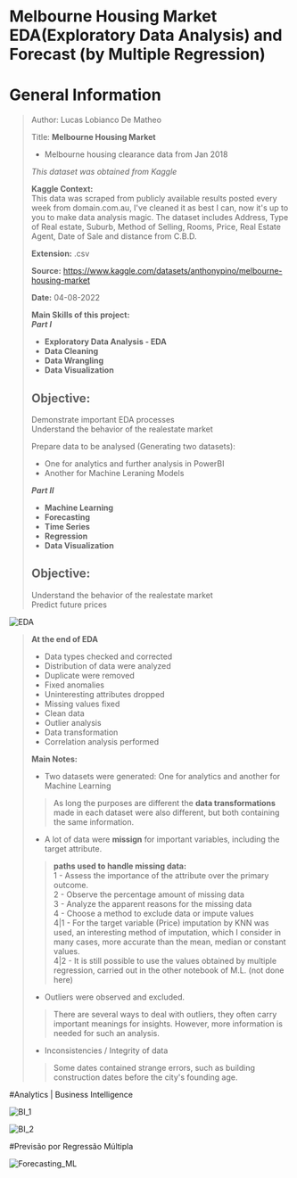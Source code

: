 # Melbourne Housing Market EDA(Exploratory Data Analysis) and Forecast (by Multiple Regression)

# General Information
>
>Author: Lucas Lobianco De Matheo
>
>Title: **Melbourne Housing Market**  
> - Melbourne housing clearance data from Jan 2018  
>  
>*This dataset was obtained from Kaggle*
>
> **Kaggle Context:**  
> This data was scraped from publicly available results posted every week from domain.com.au, I've cleaned it as best I can, now it's up to you to make data analysis magic. The dataset includes Address, Type of Real estate, Suburb, Method of Selling, Rooms, Price, Real Estate Agent, Date of Sale and distance from C.B.D.
>
>**Extension:** .csv
>
>**Source:** https://www.kaggle.com/datasets/anthonypino/melbourne-housing-market  
>
>**Date:** 04-08-2022
>
> **Main Skills of this project:**  
> ***Part I***
> - **Exploratory Data Analysis - EDA**
> - **Data Cleaning**  
> - **Data Wrangling**  
> - **Data Visualization**  
> ## Objective:  
> Demonstrate important EDA processes  
> Understand the behavior of the realestate market  
>
> Prepare data to be analysed (Generating two datasets):  
>  - One for analytics and further analysis in PowerBI  
>  - Another for Machine Leraning Models  
>  
> ***Part II***
> - **Machine Learning**  
> - **Forecasting**   
> - **Time Series**  
> - **Regression**  
> - **Data Visualization**  
> 
> ## Objective:  
> Understand the behavior of the realestate market   
> Predict future prices  

![EDA](https://user-images.githubusercontent.com/10830272/183896945-a7daeea0-2dac-48a5-89f6-52362be7cdeb.png)  

>**At the end of EDA**  
>- Data types checked and corrected  
>- Distribution of data were analyzed  
>- Duplicate were removed  
>- Fixed anomalies  
>- Uninteresting attributes dropped  
>- Missing values fixed  
>- Clean data  
>- Outlier analysis  
>- Data transformation   
>- Correlation analysis performed  
>
>**Main Notes:**  
> - Two datasets were generated: One for analytics and another for Machine Learning  
>> As long the purposes are different the **data transformations** made in each dataset were also different, but both containing the same information.  
> - A lot of data were **missign** for important variables, including the target attribute.  
>> **paths used to handle missing data:**  
1 - Assess the importance of the attribute over the primary outcome.  
2 - Observe the percentage amount of missing data  
3 - Analyze the apparent reasons for the missing data  
4 - Choose a method to exclude data or impute values  
4|1 - For the target variable (Price) imputation by KNN was used, an interesting method of imputation, which I consider in many cases, more accurate than the mean, median or constant values.  
4|2 - It is still possible to use the values obtained by multiple regression, carried out in the other notebook of M.L. (not done here) 
>
> - Outliers were observed and excluded.
>> There are several ways to deal with outliers, they often carry important meanings for insights. However, more information is needed for such an analysis.  
>
> - Inconsistencies / Integrity of data
>> Some dates contained strange errors, such as building construction dates before the city's founding age. 

#Analytics | Business Intelligence  

![BI_1](https://user-images.githubusercontent.com/10830272/183897493-1cedcf5d-def0-4f2f-9ab6-ec99f21b383e.png)

![BI_2](https://user-images.githubusercontent.com/10830272/183897518-80ed70cb-0fde-4b79-81dd-fb96a59ae85b.png)

#Previsão por Regressão Múltipla

![Forecasting_ML](https://user-images.githubusercontent.com/10830272/183897800-6bef95a4-2ee8-4e82-8d88-2800d04a2f32.png)
